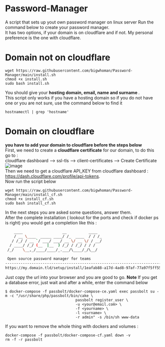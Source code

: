 # Password-Manager
A script that sets up yout own password manager on linux server
Run the command below to create your password manager.<br>
It has two options, if your domain is on cloudflare and if not. My personal preference is the one with cloudflare.
# Domain not on cloudflare
```shell
wget https://raw.githubusercontent.com/bigwhoman/Password-Manager/main/install.sh
chmod +x install.sh
sudo bash install.sh
```
You should give your <b> hosting domain, email, name and surname </b>.<br>
This script only works if you have a hosting domain so if you do not have one or you are not sure, use the command below to find it
```shell
hostnamectl | grep 'hostname'
```
# Domain on cloudflare
<b>you have to add your domain to cloudflare before the steps below</b><br>
First, we need to create a <b>cloudflare certificate</b> for our domain, to do this go to : <br>
cloudflare dashboard --> ssl-tls --> client-certificates --> Create Certificate <br>
![image](https://user-images.githubusercontent.com/79264715/233497050-c85bd3a2-f042-4cc8-953f-b977d97e84f5.png)
<br>
Then we need to get a cloudflare API_KEY from cloudflare dashboard : <l>https://dash.cloudflare.com/profile/api-tokens</l>.
<br>
Now run the script below
```shell
wget https://raw.githubusercontent.com/bigwhoman/Password-Manager/main/install_cf.sh
chmod +x install_cf.sh
sudo bash install_cf.sh
```
In the next steps you are asked some questions, answer them.<br>
After the complete installation ( lookout for the ports and check if docker ps is right) you would get 
a completion like this : 
```bash
    ____                  __          ____  
    / __ \____  _____ ____/ /_  ____  / / /_ 
   / /_/ / __ `/ ___/ ___/ __ \/ __ \/ / __/ 
  / ____/ /_/ (__  |__  ) /_/ / /_/ / / /    
 /_/    \__,_/____/____/_.___/\____/_/\__/   

 Open source password manager for teams
-------------------------------------------------------------------------------
https://my.domain.tld/setup/install/1eafab88-a17d-4ad8-97af-77a97f5ff552/f097be64-3703-41e2-8ea2-d59cbe1c15bc
```
Just copy the url into your browser and you are good to go.
<b>Note</b>
If you get a database error, just wait and after a while, enter the command below 
```shell
$ docker-compose -f passbolt/docker-compose-ce.yaml exec passbolt su -m -c "/usr/share/php/passbolt/bin/cake \
                                passbolt register_user \
                                -u <your@email.com> \
                                -f <yourname> \
                                -l <surname> \
                                -r admin" -s /bin/sh www-data
```
If you want to remove the whole thing with dockers and volumes : 
```shell
docker-compose -f passbolt/docker-compose-cf.yaml down -v
rm -f -r passbolt
```
